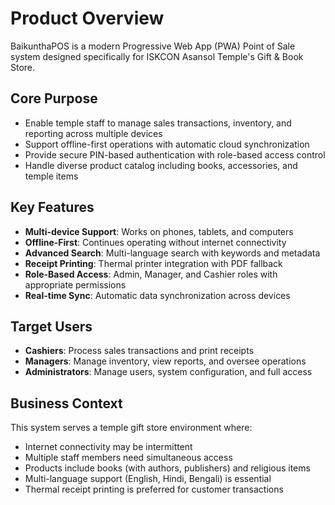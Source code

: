 # Product Overview

BaikunthaPOS is a modern Progressive Web App (PWA) Point of Sale system designed specifically for ISKCON Asansol Temple's Gift & Book Store. 

## Core Purpose
- Enable temple staff to manage sales transactions, inventory, and reporting across multiple devices
- Support offline-first operations with automatic cloud synchronization
- Provide secure PIN-based authentication with role-based access control
- Handle diverse product catalog including books, accessories, and temple items

## Key Features
- **Multi-device Support**: Works on phones, tablets, and computers
- **Offline-First**: Continues operating without internet connectivity
- **Advanced Search**: Multi-language search with keywords and metadata
- **Receipt Printing**: Thermal printer integration with PDF fallback
- **Role-Based Access**: Admin, Manager, and Cashier roles with appropriate permissions
- **Real-time Sync**: Automatic data synchronization across devices

## Target Users
- **Cashiers**: Process sales transactions and print receipts
- **Managers**: Manage inventory, view reports, and oversee operations
- **Administrators**: Manage users, system configuration, and full access

## Business Context
This system serves a temple gift store environment where:
- Internet connectivity may be intermittent
- Multiple staff members need simultaneous access
- Products include books (with authors, publishers) and religious items
- Multi-language support (English, Hindi, Bengali) is essential
- Thermal receipt printing is preferred for customer transactions
